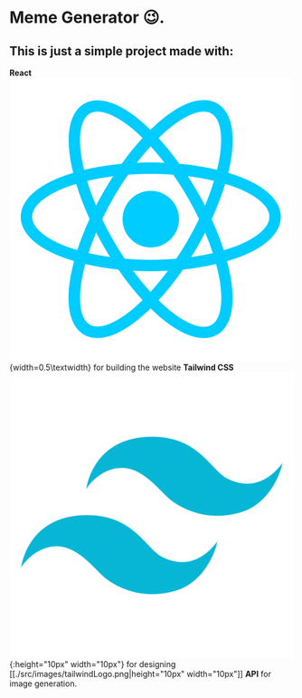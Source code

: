 # Meme Generator 😉.

## This is just a simple project made with:

**React** ![ReactLogo](./src/images/reactLogo.png){width=0.5\textwidth} for building the website
**Tailwind CSS** ![TailWindLogo](./src/images/tailwindLogo.png){:height="10px" width="10px"} for designing
[[./src/images/tailwindLogo.png|height="10px" width="10px"]]
**API** for image generation.